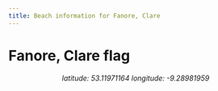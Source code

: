 ```yaml
---
title: Beach information for Fanore, Clare
---
```

# Fanore, Clare <span class="material-icons" color="blue">flag</span>

<div align="center"><i>latitude: 53.11971164 longitude: -9.28981959</i></div>